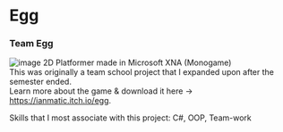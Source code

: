 # Egg
### Team Egg
![image](https://ianmatic.com/images/egg.png)
2D Platformer made in Microsoft XNA (Monogame) <br>
This was originally a team school project that I expanded upon after the semester ended.<br>
Learn more about the game & download it here -> https://ianmatic.itch.io/egg.

Skills that I most associate with this project: C#, OOP, Team-work
